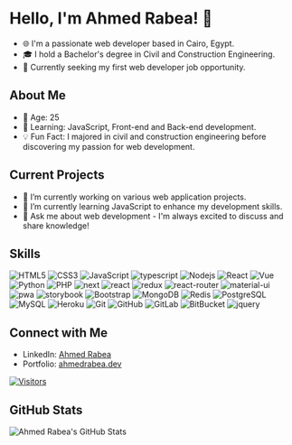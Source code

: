 <!-- Header -->
# Hello, I'm Ahmed Rabea! 👋
- 🌐 I'm a passionate web developer based in Cairo, Egypt.
- 🎓 I hold a Bachelor's degree in Civil and Construction Engineering.
- 💼 Currently seeking my first web developer job opportunity.

<!-- Bio -->
## About Me
- 📅 Age: 25
- 🚀 Learning: JavaScript, Front-end and Back-end development.
- 💡 Fun Fact: I majored in civil and construction engineering before discovering my passion for web development.

<!-- Current Projects -->
## Current Projects
- 🔭 I’m currently working on various web application projects.
- 🌱 I’m currently learning JavaScript to enhance my development skills.
- 💬 Ask me about web development - I'm always excited to discuss and share knowledge!


<!-- Skills -->
## Skills

![HTML5](https://img.shields.io/badge/-HTML5-E34F26?style=flat-square&logo=html5&logoColor=white)
![CSS3](https://img.shields.io/badge/-CSS3-1572B6?style=flat-square&logo=css3)
![JavaScript](https://img.shields.io/badge/-JavaScript-black?style=flat-square&logo=javascript)
![typescript](https://img.shields.io/badge/TypeScript-3178C6?style=flat-square&logo=typescript&logoColor=white)
![Nodejs](https://img.shields.io/badge/-Nodejs-black?style=flat-square&logo=Node.js)
![React](https://img.shields.io/badge/-React-black?style=flat-square&logo=react)
![Vue](https://img.shields.io/badge/-Vuejs-black?style=flat-square&logo=Vue.js)
![Python](https://img.shields.io/badge/-Python-black?style=flat-square&logo=Python)
![PHP](https://img.shields.io/badge/-Php-black?style=flat-square&logo=Php)
![next](https://img.shields.io/badge/Next-000000?style=flat-square&logo=nextdotjs&logoColor=FFFFFF)
![react](https://img.shields.io/badge/React-20232A?style=flat-square&logo=react&logoColor=61DAFB)
![redux](https://img.shields.io/badge/Redux-593D88?style=flat-square&logo=redux&logoColor=white)
![react-router](https://img.shields.io/badge/React_Router-CA4245?style=flat-square&logo=react-router&logoColor=white)
![material-ui](https://img.shields.io/badge/Material_UI-0081CB?style=flat-square&logo=mui&logoColor=white)
![pwa](https://img.shields.io/badge/Progressive_Web_App-4285F4?style=flat-square&logo=googlechrome&logoColor=white)
![storybook](https://img.shields.io/badge/storybook-FF4785?style=flat-square&logo=storybook&logoColor=white)
![Bootstrap](https://img.shields.io/badge/-Bootstrap-563D7C?style=flat-square&logo=bootstrap)
![MongoDB](https://img.shields.io/badge/-MongoDB-black?style=flat-square&logo=mongodb)
![Redis](https://img.shields.io/badge/-Redis-black?style=flat-square&logo=Redis)
![PostgreSQL](https://img.shields.io/badge/-PostgreSQL-336791?style=flat-square&logo=postgresql)
![MySQL](https://img.shields.io/badge/-MySQL-black?style=flat-square&logo=mysql)
![Heroku](https://img.shields.io/badge/-Heroku-430098?style=flat-square&logo=heroku)
![Git](https://img.shields.io/badge/-Git-black?style=flat-square&logo=git)
![GitHub](https://img.shields.io/badge/-GitHub-181717?style=flat-square&logo=github)
![GitLab](https://img.shields.io/badge/-GitLab-FCA121?style=flat-square&logo=gitlab)
![BitBucket](https://img.shields.io/badge/-BitBucket-darkblue?style=flat-square&logo=bitbucket)
![jquery](https://img.shields.io/badge/jQuery-0769AD?style=flat-square&logo=jquery&logoColor=white)
<!-- Connect with Me -->
## Connect with Me
- LinkedIn: [Ahmed Rabea](https://www.linkedin.com/in/a-rabea)
- Portfolio: [ahmedrabea.dev](https://ahmedrabea.dev)

<!-- GitHub Visitors Counter -->
[![Visitors](https://api.visitorbadge.io/api/visitors?path=alpattex&label=Visitors%20Counter&labelColor=%23ff8a65&countColor=%23ba68c8)](https://visitorbadge.io/status?path=alpattex)

<!-- GitHub Stats -->
## GitHub Stats
![Ahmed Rabea's GitHub Stats](https://github-readme-stats.vercel.app/api?username=Alpattex&show_icons=true&theme=radical)

<!-- Footer -->
